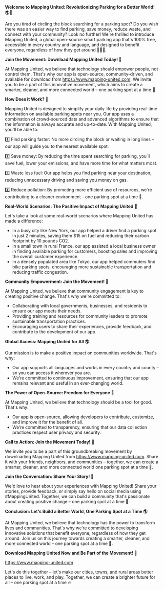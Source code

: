 **Welcome to Mapping United: Revolutionizing Parking for a Better World! 🌎🚗**

Are you tired of circling the block searching for a parking spot? Do you wish there was an easier way to find parking, save money, reduce waste, and connect with your community? Look no further! We're thrilled to introduce Mapping United, a global open-source smart parking app that's 100% free, accessible in every country and language, and designed to benefit everyone, regardless of how they get around 🚴‍♀️🚌.

**Join the Movement: Download Mapping United Today! 📲**

At Mapping United, we believe that technology should empower people, not control them. That's why our app is open-source, community-driven, and available for download from https://www.mapping-united.com. We invite you to be a part of this innovative movement, which aims to create a smarter, cleaner, and more connected world – one parking spot at a time 🌟.

**How Does it Work? 🤔**

Mapping United is designed to simplify your daily life by providing real-time information on available parking spots near you. Our app uses a combination of crowd-sourced data and advanced algorithms to ensure that the information is always accurate and up-to-date. With Mapping United, you'll be able to:

1️⃣ Find parking faster: No more circling the block or waiting in long lines – our app will guide you to the nearest available spot.

2️⃣ Save money: By reducing the time spent searching for parking, you'll save fuel, lower your emissions, and have more time for what matters most.

3️⃣ Waste less fuel: Our app helps you find parking near your destination, reducing unnecessary driving and saving you money on gas.

4️⃣ Reduce pollution: By promoting more efficient use of resources, we're contributing to a cleaner environment – one parking spot at a time 🌿.

**Real-World Scenarios: The Positive Impact of Mapping United 🌈**

Let's take a look at some real-world scenarios where Mapping United has made a difference:

* In a busy city like New York, our app helped a driver find a parking spot in just 2 minutes, saving them $15 on fuel and reducing their carbon footprint by 10 pounds CO2.
* In a small town in rural France, our app assisted a local business owner in finding available parking for customers, boosting sales and improving the overall customer experience.
* In a densely populated area like Tokyo, our app helped commuters find bike parking spots, encouraging more sustainable transportation and reducing traffic congestion.

**Community Empowerment: Join the Movement! 🌟**

At Mapping United, we believe that community engagement is key to creating positive change. That's why we're committed to:

* Collaborating with local governments, businesses, and residents to ensure our app meets their needs.
* Providing training and resources for community leaders to promote sustainable transportation practices.
* Encouraging users to share their experiences, provide feedback, and contribute to the development of our app.

**Global Access: Mapping United for All 🌎**

Our mission is to make a positive impact on communities worldwide. That's why:

* Our app supports all languages and works in every country and county – so you can access it wherever you are.
* We're committed to continuous improvement, ensuring that our app remains relevant and useful in an ever-changing world.

**The Power of Open-Source: Freedom for Everyone 🌟**

At Mapping United, we believe that technology should be a tool for good. That's why:

* Our app is open-source, allowing developers to contribute, customize, and improve it for the benefit of all.
* We're committed to transparency, ensuring that our data collection practices respect user privacy and security.

**Call to Action: Join the Movement Today! 📲**

We invite you to be a part of this groundbreaking movement by downloading Mapping United from https://www.mapping-united.com. Share it with your friends, neighbors, and communities – together, we can create a smarter, cleaner, and more connected world one parking spot at a time 🌟.

**Join the Conversation: Share Your Story! 💬**

We'd love to hear about your experiences with Mapping United! Share your stories, provide feedback, or simply say hello on social media using #MappingUnited. Together, we can build a community that's passionate about creating positive change – one parking spot at a time 🌈.

**Conclusion: Let's Build a Better World, One Parking Spot at a Time 🌎**

At Mapping United, we believe that technology has the power to transform lives and communities. That's why we're committed to developing innovative solutions that benefit everyone, regardless of how they get around. Join us on this journey towards creating a smarter, cleaner, and more connected world – one parking spot at a time 🌟.

**Download Mapping United Now and Be Part of the Movement! 📲**

https://www.mapping-united.com

Let's do this together – let's make our cities, towns, and rural areas better places to live, work, and play. Together, we can create a brighter future for all – one parking spot at a time 🔥